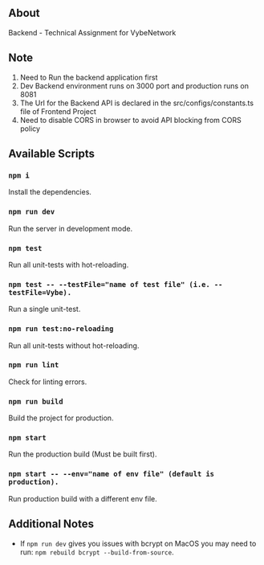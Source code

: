 ## About

Backend - Technical Assignment for VybeNetwork

## Note 
 1. Need to Run the backend application first
 2. Dev Backend environment runs on 3000 port and production runs on 8081
 3. The Url for the Backend API is declared in the src/configs/constants.ts file of Frontend Project 
 4. Need to disable CORS in browser to avoid API blocking from CORS policy

## Available Scripts


### `npm i`

Install the dependencies.

### `npm run dev`

Run the server in development mode.

### `npm test`

Run all unit-tests with hot-reloading.

### `npm test -- --testFile="name of test file" (i.e. --testFile=Vybe).`

Run a single unit-test.

### `npm run test:no-reloading`

Run all unit-tests without hot-reloading.

### `npm run lint`

Check for linting errors.

### `npm run build`

Build the project for production.

### `npm start`

Run the production build (Must be built first).

### `npm start -- --env="name of env file" (default is production).`

Run production build with a different env file.


## Additional Notes

- If `npm run dev` gives you issues with bcrypt on MacOS you may need to run: `npm rebuild bcrypt --build-from-source`. 
